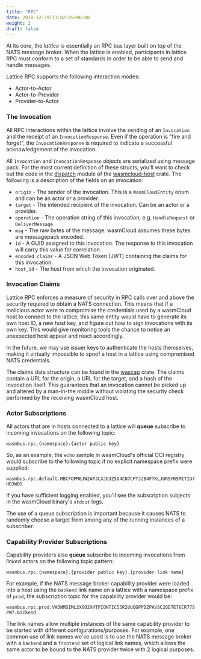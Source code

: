 ```yaml
---
title: "RPC"
date: 2018-12-29T11:02:05+06:00
weight: 2
draft: false
---
```


At its core, the _lattice_ is essentially an RPC bus layer built on top of the NATS message broker. When the lattice
is enabled, participants in lattice RPC must conform to a set of standards in order to be able to send and handle messages.

Lattice RPC supports the following interaction modes:

* Actor-to-Actor
* Actor-to-Provider
* Provider-to-Actor

### The Invocation

All RPC interactions within the lattice involve the sending of an `Invocation` and the receipt of an `InvocationResponse`. Even
if the operation is "fire and forget", the `InvocationResponse` is required to indicate a successful acknowledgement of the invocation.

All `Invocation` and `InvocationResponse` objects are serialized using message pack. For the most current definition of these structs, you'll want to check out the code in the [dispatch](https://github.com/wasmCloud/wasmCloud/blob/main/crates/wasmcloud-host/src/dispatch.rs) module of the [wasmcloud-host](https://crates.io/crates/wasmcloud-host) crate. The following is a description of the fields on an invocation:

* `origin` - The sender of the invocation. This is a `WasmCloudEntity` enum and can be an actor or a provider.
* `target` - The intended recipient of the invocation. Can be an actor or a provider.
* `operation` - The operation string of this invocation, e.g. `HandleRequest` or `DeliverMessage`
* `msg` - The raw bytes of the message. wasmCloud assumes these bytes are messagepack encoded.
* `id` - A GUID assigned to this invocation. The response to this invocation will carry this value for correlation.
* `encoded_claims` - A JSON Web Token (JWT) containing the claims for this invocation.
* `host_id` - The host from which the invocation originated.

### Invocation Claims

Lattice RPC enforces a measure of security in RPC calls over and above the security required to obtain a NATS connection. This
means that if a malicious actor were to compromise the credentials used by a wasmCloud host to connect to the lattice, this
same entity would have to generate its own host ID, a new host key, and figure out how to sign invocations with its own key. This would give monitoring tools the chance to notice an unexpected host appear and react accordingly.

In the future, we may use issuer keys to authenticate the hosts themselves, making it virtually impossible to spoof a host in a lattice using compromised NATS credentials.

The claims data structure can be found in the [wascap](https://github.com/wasmCloud/wascap/blob/main/src/jwt.rs) crate. The claims contain a URL for the origin, a URL for the target, and a hash of the invocation itself. This guarantees that an invocation
cannot be picked up and altered by a man-in-the middle without violating the security check performed by the receiving wasmCloud host.

### Actor Subscriptions

All actors that are in hosts connected to a lattice will **queue** subscribe to incoming invocations on the following topic:

`wasmbus.rpc.{namespace}.{actor public key}`

So, as an example, the `echo` sample in wasmCloud's official OCI registry would subscribe to the following topic if no explicit
namespace prefix were supplied:

`wasmbus.rpc.default.MBCFOPM6JW2APJLXJD3Z5O4CN7CPYJ2B4FTKLJUR5YR5MITIU7HD3WD5`

If you have sufficient logging enabled, you'll see the subscription subjects in the wasmCloud binary's `stdout` logs.

The use of a queue subscription is important because it causes NATS to randomly choose a target from among any of the running
instances of a subscriber.

### Capability Provider Subscriptions

Capability providers also **queue** subscribe to incoming invocations from _linked_ actors on the following topic pattern:

`wasmbus.rpc.{namespace}.{provider public key}.{provider link name}`

For example, if the NATS message broker capability provider were loaded into a host using the `backend` link name on
a lattice with a namespace prefix of `prod`, the subscription topic for the capability provider would be:

`wasmbus.rpc.prod.VADNMSIML2XGO2X4TPIONTIC55R2UUQGPPDZPAVSC2QD7E76CR77SPW7.backend`

The link names allow multiple instances of the same capability provider to be started with different configurations/purposes. For example, one common use of link names we've used is to use the NATS message broker with a `backend` and a `frontend` set of logical link names, which allows the same actor to be bound to the NATS provider twice with 2 logical purposes.
